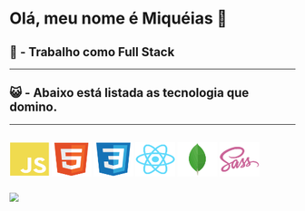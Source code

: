 <h1> Olá, meu nome é Miquéias 👋</h1>


##


<h2> 💼 - Trabalho como Full Stack </h2>

<hr>

<h2> 😺 - Abaixo está listada as tecnologia que domino. </h2>

<hr>

<div style="display: inline_block"><br>
  <img align="center" alt="Miqueias-Js" height="60" width="70" src="https://raw.githubusercontent.com/devicons/devicon/master/icons/javascript/javascript-plain.svg">
  <img align="center" alt="Miqueias-HTML" height="60" width="70" src="https://raw.githubusercontent.com/devicons/devicon/master/icons/html5/html5-original.svg">
  <img align="center" alt="Miqueias-CSS" height="60" width="70" src="https://raw.githubusercontent.com/devicons/devicon/master/icons/css3/css3-original.svg">
  <img align="center" alt="Miqueias-React" height="60" width="70" src="https://raw.githubusercontent.com/devicons/devicon/master/icons/react/react-original.svg"
  <img align="center" alt="Miqueias-NojeJS" height="60" width="70" src="https://raw.githubusercontent.com/devicons/devicon/master/icons/nodejs/nodejs-original.svg">
  <img align="center" alt="Miqueias-MongoDB" height="60" width="70" src="https://raw.githubusercontent.com/devicons/devicon/master/icons/mongodb/mongodb-original.svg">
  <img align="center" alt="Miqueias-Sass" height="60" width="70" src="https://raw.githubusercontent.com/devicons/devicon/master/icons/sass/sass-original.svg">
  


 
  
  ##
 
<div> 
  
  <a href="https://www.linkedin.com/in/miqu%C3%A9ias-sousa-b79518239/" target="_blank" rel='next'><img src="https://img.shields.io/badge/-LinkedIn-%230077B5?style=for-the-badge&logo=linkedin&logoColor=white" target="_blank" rel='next'></a> 
  
</div>
  
  
